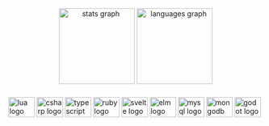 <div align="center">
  <img src="https://github-readme-stats.vercel.app/api?hide_title=false&hide_rank=false&show_icons=true&include_all_commits=true&count_private=true&disable_animations=false&theme=nord&locale=pt-br&hide_border=true&username=carabalonepaulo" height="150" alt="stats graph"  />
  <img src="https://github-readme-stats.vercel.app/api/top-langs?locale=pt-br&hide_title=false&layout=compact&card_width=320&langs_count=5&theme=nord&hide_border=true&username=carabalonepaulo" height="150" alt="languages graph"  />
</div>

###
<div align="left">
  <img src="https://cdn.jsdelivr.net/gh/devicons/devicon/icons/lua/lua-original.svg" height="40" width="52" alt="lua logo"  />
  <img src="https://cdn.jsdelivr.net/gh/devicons/devicon/icons/csharp/csharp-original.svg" height="40" width="52" alt="csharp logo"  />
  <img src="https://cdn.jsdelivr.net/gh/devicons/devicon/icons/typescript/typescript-original.svg" height="40" width="52" alt="typescript logo"  />
  <img src="https://cdn.jsdelivr.net/gh/devicons/devicon/icons/ruby/ruby-original.svg" height="40" width="52" alt="ruby logo"  />
  <img src="https://cdn.jsdelivr.net/gh/devicons/devicon/icons/svelte/svelte-original.svg" height="40" width="52" alt="svelte logo"  />
  <img src="https://cdn.jsdelivr.net/gh/devicons/devicon/icons/elm/elm-original.svg" height="40" width="52" alt="elm logo"  />
  <img src="https://cdn.jsdelivr.net/gh/devicons/devicon/icons/mysql/mysql-original.svg" height="40" width="52" alt="mysql logo"  />
  <img src="https://cdn.jsdelivr.net/gh/devicons/devicon/icons/mongodb/mongodb-original.svg" height="40" width="52" alt="mongodb logo"  />
  <img src="https://cdn.jsdelivr.net/gh/devicons/devicon/icons/godot/godot-original.svg" height="40" width="52" alt="godot logo"  />
</div>

###